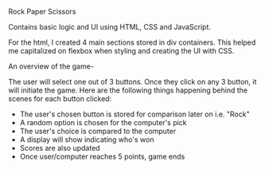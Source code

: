 Rock Paper Scissors

Contains basic logic and UI using HTML, CSS and JavaScript.

For the html, I created 4 main sections stored in div containers. This helped me capitalized on flexbox when styling and creating the UI with CSS.

An overview of the game-

The user will select one out of 3 buttons. Once they click on any 3 button, it will initiate the game. Here are the following things happening behind the scenes for each button clicked:
* The user's chosen button is stored for comparison later on i.e. "Rock"
* A random option is chosen for the computer's pick
* The user's choice is compared to the computer
* A display will show indicating who's won
* Scores are also updated
* Once user/computer reaches 5 points, game ends
